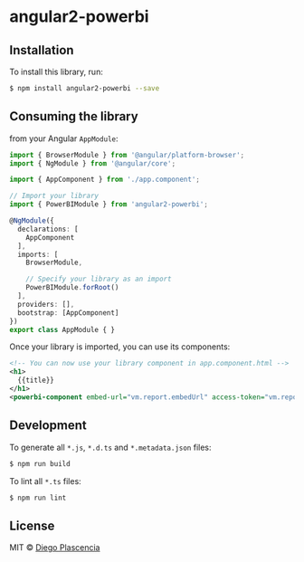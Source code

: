 # angular2-powerbi

## Installation

To install this library, run:

```bash
$ npm install angular2-powerbi --save
```

## Consuming the library

from your Angular `AppModule`:

```typescript
import { BrowserModule } from '@angular/platform-browser';
import { NgModule } from '@angular/core';

import { AppComponent } from './app.component';

// Import your library
import { PowerBIModule } from 'angular2-powerbi';

@NgModule({
  declarations: [
    AppComponent
  ],
  imports: [
    BrowserModule,

    // Specify your library as an import
    PowerBIModule.forRoot()
  ],
  providers: [],
  bootstrap: [AppComponent]
})
export class AppModule { }
```

Once your library is imported, you can use its components:

```xml
<!-- You can now use your library component in app.component.html -->
<h1>
  {{title}}
</h1>
<powerbi-component embed-url="vm.report.embedUrl" access-token="vm.report.accessToken"></powerbi-component>
```

## Development

To generate all `*.js`, `*.d.ts` and `*.metadata.json` files:

```bash
$ npm run build
```

To lint all `*.ts` files:

```bash
$ npm run lint
```

## License

MIT © [Diego Plascencia](mailto:diego-d@outlook.com)
